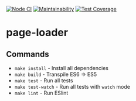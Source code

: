 [![Node CI](https://github.com/DimaKabanov/page-loader/workflows/Page-loader%20CI/badge.svg)](https://github.com/DimaKabanov/page-loader/actions)
[![Maintainability](https://api.codeclimate.com/v1/badges/f3985d1debe407d14e55/maintainability)](https://codeclimate.com/github/DimaKabanov/page-loader/maintainability)
[![Test Coverage](https://api.codeclimate.com/v1/badges/f3985d1debe407d14e55/test_coverage)](https://codeclimate.com/github/DimaKabanov/page-loader/test_coverage)

page-loader
=========

## Commands
- `make install` - Install all dependencies
- `make build` - Transpile ES6 => ES5
- `make test` - Run all tests
- `make test-watch` - Run all tests with `watch` mode
- `make lint` - Run ESlint
